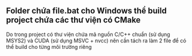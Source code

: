 ## Folder chứa file.bat cho Windows thể build project chứa các thư viện có CMake ##
Do trong project có thư viện chứa mã nguồn C/C++ chuẩn (sử dụng MSYS2) và CUDA (sử dụng MSVC + nvcc) nên cần tách ra làm 2 file để có thể build cho từng môi trường riêng 